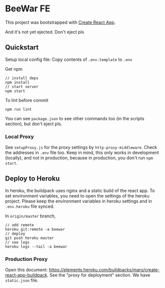 # BeeWar FE

This project was bootstrapped with [Create React App](https://github.com/facebook/create-react-app).

And it's not yet ejected. Don't eject pls

## Quickstart

Setup local config file: Copy contents of `.env.template` to `.env`

Get npm

```text
// install deps
npm install
// start server
npm start
```

To lint before commit

```text
npm run lint
```

You can see `package.json` to see other commands too (in the scripts section), but don't eject pls.

### Local Proxy

See `setupProxy.js` for the proxy settings by `http-proxy-middleware`.
Check the addresses in `.env` file too.
Keep in mind, this only works in development (locally), and not in production,
because in production, you don't run `npm start`.

## Deploy to Heroku

In heroku, the buildpack uses nginx and a static build of the react app.
To set environment variables, you need to open the settings of the heroku project.
Please keep the environment variables in heroku settings and in `.env.heroku` file synced.

In `origin/master` branch,
```text
// add remote
heroku git:remote -a beewar
// deploy
git push heroku master
// see logs
heroku logs --tail -a beewar
```

### Production Proxy

Open this document: https://elements.heroku.com/buildpacks/mars/create-react-app-buildpack.
See the "proxy for deployment" section.
We have `static.json` file.
